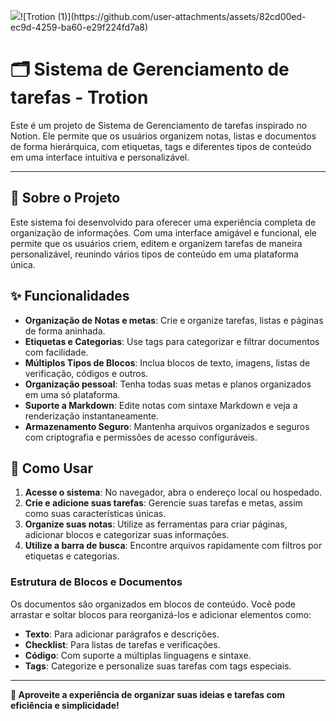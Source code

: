 <p allign="center">
  <img allign="center" src="https://github.com/user-attachments/assets/82cd00ed-ec9d-4259-ba60-e29f224fd7a8">![Trotion (1)](https://github.com/user-attachments/assets/82cd00ed-ec9d-4259-ba60-e29f224fd7a8)
</p>


# 🗂️ Sistema de Gerenciamento de tarefas - Trotion

Este é um projeto de Sistema de Gerenciamento de tarefas inspirado no Notion. Ele permite que os usuários organizem notas, listas e documentos de forma hierárquica, com etiquetas, tags e diferentes tipos de conteúdo em uma interface intuitiva e personalizável.

---

## 📌 Sobre o Projeto

Este sistema foi desenvolvido para oferecer uma experiência completa de organização de informações. Com uma interface amigável e funcional, ele permite que os usuários criem, editem e organizem tarefas de maneira personalizável, reunindo vários tipos de conteúdo em uma plataforma única.

## ✨ Funcionalidades

- **Organização de Notas e metas**: Crie e organize tarefas, listas e páginas de forma aninhada.
- **Etiquetas e Categorias**: Use tags para categorizar e filtrar documentos com facilidade.
- **Múltiplos Tipos de Blocos**: Inclua blocos de texto, imagens, listas de verificação, códigos e outros.
- **Organização pessoal**: Tenha todas suas metas e planos organizados em uma só plataforma.
- **Suporte a Markdown**: Edite notas com sintaxe Markdown e veja a renderização instantaneamente.
- **Armazenamento Seguro**: Mantenha arquivos organizados e seguros com criptografia e permissões de acesso configuráveis.

## 🚀 Como Usar

1. **Acesse o sistema**: No navegador, abra o endereço local ou hospedado.
2. **Crie e adicione suas tarefas**: Gerencie suas tarefas e metas, assim como suas características únicas.
3. **Organize suas notas**: Utilize as ferramentas para criar páginas, adicionar blocos e categorizar suas informações.
4. **Utilize a barra de busca**: Encontre arquivos rapidamente com filtros por etiquetas e categorias.

### Estrutura de Blocos e Documentos

Os documentos são organizados em blocos de conteúdo. Você pode arrastar e soltar blocos para reorganizá-los e adicionar elementos como:

- **Texto**: Para adicionar parágrafos e descrições.
- **Checklist**: Para listas de tarefas e verificações.
- **Código**: Com suporte a múltiplas linguagens e sintaxe.
- **Tags**: Categorize e personalize suas tarefas com tags especiais.

---

**🌟 Aproveite a experiência de organizar suas ideias e tarefas com eficiência e simplicidade!**
